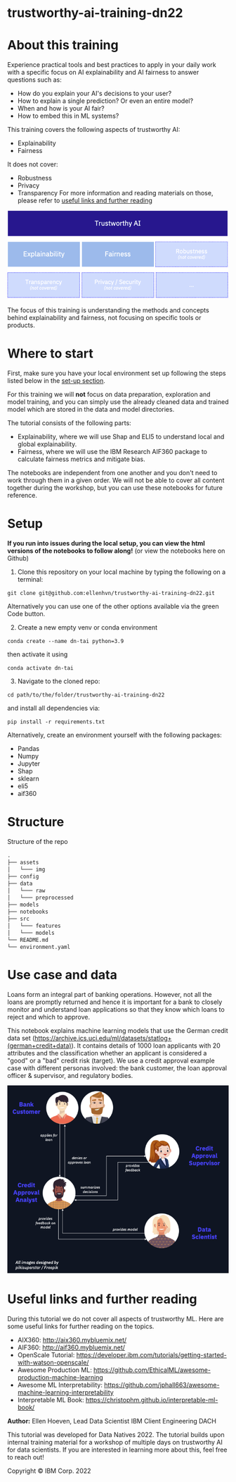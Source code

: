 # trustworthy-ai-training-dn22

# About this training

Experience practical tools and best practices to apply in your daily work with a specific focus on AI explainability and AI fairness to answer questions such as: 
* How do you explain your AI's decisions to your user? 
* How to explain a single prediction? Or even an entire model? 
* When and how is your AI fair? 
* How to embed this in ML systems?

This training covers the following aspects of trustworthy AI:
- Explainability
- Fairness

It does not cover:
- Robustness
- Privacy
- Transparency 
For more information and reading materials on those, please refer to [useful links and further reading](#useful-links-and-further-reading)

<p>
    <img src="assets/img/Trustworthy AI Overview.png"/>
</p>

The focus of this training is understanding the methods and concepts behind explainability and fairness, not focusing on specific tools or products.

# Where to start

First, make sure you have your local environment set up following the steps listed below in the [set-up section](#setup). 

For this training we will __not__ focus on data preparation, exploration and model training, and you can simply use the 
already cleaned data and trained model which are stored in the data and model directories.

The tutorial consists of the following parts:
* Explainability, where we will use Shap and ELI5 to understand local and global explainability.
* Fairness, where we will use the IBM Research AIF360 package to calculate fairness metrics and mitigate bias.

The notebooks are independent from one another and you don't need to work through them in a given order.
We will not be able to cover all content together during the workshop, but you can use these notebooks for future reference. 

# Setup

**If you run into issues during the local setup, you can view the html versions of the notebooks to follow along!** (or view the notebooks here on Github) 

1. Clone this repository on your local machine by typing the following on a terminal:
```
git clone git@github.com:ellenhvn/trustworthy-ai-training-dn22.git
```
Alternatively you can use one of the other options available via the green Code button.

2. Create a new empty venv or conda environment
```
conda create --name dn-tai python=3.9
```
then activate it using
```
conda activate dn-tai
```
3. Navigate to the cloned repo:
```
cd path/to/the/folder/trustworthy-ai-training-dn22
```
and install all dependencies via:
```
pip install -r requirements.txt
```

Alternatively, create an environment yourself with the following packages:
- Pandas
- Numpy
- Jupyter
- Shap
- sklearn
- eli5
- aif360

# Structure

Structure of the repo

    .
    ├── assets                  
    │   └─── img                
    ├── config                  
    ├── data                    
    │   └─── raw
    │   └─── preprocessed      
    ├── models                 
    ├── notebooks               
    ├── src                    
    │   └─── features           
    │   └─── models
    └── README.md
    └── environment.yaml

# Use case and data

Loans form an integral part of banking operations. 
However, not all the loans are promptly returned and hence it is important for a bank to closely monitor and 
understand loan applications so that they know which loans to reject and which to approve.

This notebook explains machine learning models that use the German credit data set 
(https://archive.ics.uci.edu/ml/datasets/statlog+(german+credit+data)). 
It contains details of 1000 loan applicants with 20 attributes and the classification whether an applicant is 
considered a "good" or a "bad" credit risk (target).
We use a credit approval example case with different personas involved: the bank customer, the loan approval officer 
& supervisor, and regulatory bodies. 

<p>
    <img src="assets/img/Use Case.png"/>
</p>


# Useful links and further reading 

During this tutorial we do not cover all aspects of trustworthy ML. Here are some useful links for further 
reading on the topics. 

* AIX360: http://aix360.mybluemix.net/
* AIF360: http://aif360.mybluemix.net/
* OpenScale Tutorial: https://developer.ibm.com/tutorials/getting-started-with-watson-openscale/
* Awesome Production ML: https://github.com/EthicalML/awesome-production-machine-learning
* Awesome ML Interpretability: https://github.com/jphall663/awesome-machine-learning-interpretability
* Interpretable ML Book: https://christophm.github.io/interpretable-ml-book/

__Author:__ Ellen Hoeven, Lead Data Scientist IBM Client Engineering DACH

This tutorial was developed for Data Natives 2022. 
The tutorial builds upon internal training material for a workshop of multiple days on trustworthy AI for data scientists.
If you are interested in learning more about this, feel free to reach out! 

Copyright © IBM Corp. 2022